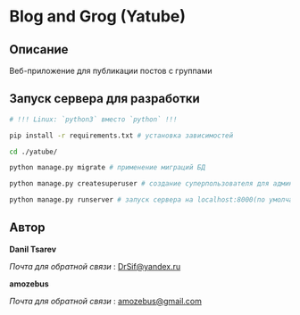 # Blog and Grog (Yatube)

## Описание

Веб-приложение для публикации постов с группами

## Запуск сервера для разработки

```sh
# !!! Linux: `python3` вместо `python` !!!

pip install -r requirements.txt # установка зависимостей

cd ./yatube/

python manage.py migrate # применение миграций БД

python manage.py createsuperuser # создание суперпользователя для администрирования

python manage.py runserver # запуск сервера на localhost:8000(по умолчанию)
```

## Автор

**Danil Tsarev**

*Почта для обратной связи* : DrSif@yandex.ru

**amozebus**

*Почта для обратной связи* : amozebus@gmail.com